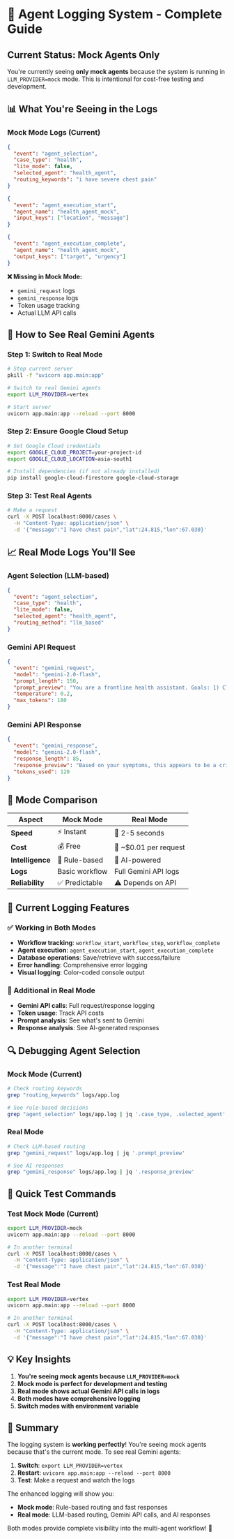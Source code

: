 # 🎯 **Agent Logging System - Complete Guide**

## **Current Status: Mock Agents Only**

You're currently seeing **only mock agents** because the system is running in `LLM_PROVIDER=mock` mode. This is intentional for cost-free testing and development.

## **📊 What You're Seeing in the Logs**

### **Mock Mode Logs (Current)**
```json
{
  "event": "agent_selection",
  "case_type": "health",
  "lite_mode": false,
  "selected_agent": "health_agent",
  "routing_keywords": "i have severe chest pain"
}
```

```json
{
  "event": "agent_execution_start",
  "agent_name": "health_agent_mock",
  "input_keys": ["location", "message"]
}
```

```json
{
  "event": "agent_execution_complete",
  "agent_name": "health_agent_mock",
  "output_keys": ["target", "urgency"]
}
```

**❌ Missing in Mock Mode:**
- `gemini_request` logs
- `gemini_response` logs
- Token usage tracking
- Actual LLM API calls

## **🧠 How to See Real Gemini Agents**

### **Step 1: Switch to Real Mode**
```bash
# Stop current server
pkill -f "uvicorn app.main:app"

# Switch to real Gemini agents
export LLM_PROVIDER=vertex

# Start server
uvicorn app.main:app --reload --port 8000
```

### **Step 2: Ensure Google Cloud Setup**
```bash
# Set Google Cloud credentials
export GOOGLE_CLOUD_PROJECT=your-project-id
export GOOGLE_CLOUD_LOCATION=asia-south1

# Install dependencies (if not already installed)
pip install google-cloud-firestore google-cloud-storage
```

### **Step 3: Test Real Agents**
```bash
# Make a request
curl -X POST localhost:8000/cases \
  -H "Content-Type: application/json" \
  -d '{"message":"I have chest pain","lat":24.815,"lon":67.030}'
```

## **📈 Real Mode Logs You'll See**

### **Agent Selection (LLM-based)**
```json
{
  "event": "agent_selection",
  "case_type": "health",
  "lite_mode": false,
  "selected_agent": "health_agent",
  "routing_method": "llm_based"
}
```

### **Gemini API Request**
```json
{
  "event": "gemini_request",
  "model": "gemini-2.0-flash",
  "prompt_length": 150,
  "prompt_preview": "You are a frontline health assistant. Goals: 1) Classify urgency...",
  "temperature": 0.2,
  "max_tokens": 180
}
```

### **Gemini API Response**
```json
{
  "event": "gemini_response",
  "model": "gemini-2.0-flash",
  "response_length": 85,
  "response_preview": "Based on your symptoms, this appears to be a critical health emergency...",
  "tokens_used": 120
}
```

## **🔄 Mode Comparison**

| Aspect | Mock Mode | Real Mode |
|--------|-----------|-----------|
| **Speed** | ⚡ Instant | 🐌 2-5 seconds |
| **Cost** | 💰 Free | 💸 ~$0.01 per request |
| **Intelligence** | 🤖 Rule-based | 🧠 AI-powered |
| **Logs** | Basic workflow | Full Gemini API logs |
| **Reliability** | ✅ Predictable | ⚠️ Depends on API |

## **🎯 Current Logging Features**

### **✅ Working in Both Modes**
- **Workflow tracking**: `workflow_start`, `workflow_step`, `workflow_complete`
- **Agent execution**: `agent_execution_start`, `agent_execution_complete`
- **Database operations**: Save/retrieve with success/failure
- **Error handling**: Comprehensive error logging
- **Visual logging**: Color-coded console output

### **🧠 Additional in Real Mode**
- **Gemini API calls**: Full request/response logging
- **Token usage**: Track API costs
- **Prompt analysis**: See what's sent to Gemini
- **Response analysis**: See AI-generated responses

## **🔍 Debugging Agent Selection**

### **Mock Mode (Current)**
```bash
# Check routing keywords
grep "routing_keywords" logs/app.log

# See rule-based decisions
grep "agent_selection" logs/app.log | jq '.case_type, .selected_agent'
```

### **Real Mode**
```bash
# Check LLM-based routing
grep "gemini_request" logs/app.log | jq '.prompt_preview'

# See AI responses
grep "gemini_response" logs/app.log | jq '.response_preview'
```

## **🚀 Quick Test Commands**

### **Test Mock Mode (Current)**
```bash
export LLM_PROVIDER=mock
uvicorn app.main:app --reload --port 8000

# In another terminal
curl -X POST localhost:8000/cases \
  -H "Content-Type: application/json" \
  -d '{"message":"I have chest pain","lat":24.815,"lon":67.030}'
```

### **Test Real Mode**
```bash
export LLM_PROVIDER=vertex
uvicorn app.main:app --reload --port 8000

# In another terminal
curl -X POST localhost:8000/cases \
  -H "Content-Type: application/json" \
  -d '{"message":"I have chest pain","lat":24.815,"lon":67.030}'
```

## **💡 Key Insights**

1. **You're seeing mock agents because `LLM_PROVIDER=mock`**
2. **Mock mode is perfect for development and testing**
3. **Real mode shows actual Gemini API calls in logs**
4. **Both modes have comprehensive logging**
5. **Switch modes with environment variable**

## **🎉 Summary**

The logging system is **working perfectly**! You're seeing mock agents because that's the current mode. To see real Gemini agents:

1. **Switch**: `export LLM_PROVIDER=vertex`
2. **Restart**: `uvicorn app.main:app --reload --port 8000`
3. **Test**: Make a request and watch the logs

The enhanced logging will show you:
- **Mock mode**: Rule-based routing and fast responses
- **Real mode**: LLM-based routing, Gemini API calls, and AI responses

Both modes provide complete visibility into the multi-agent workflow! 🚀

